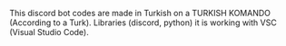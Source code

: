 This discord bot codes are made in Turkish on a TURKISH KOMANDO (According to a Turk). Libraries (discord, python) it is working with VSC (Visual Studio Code).
